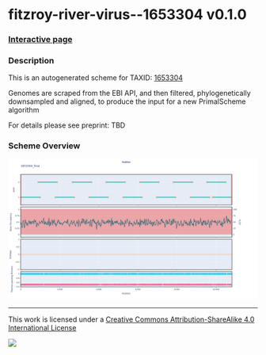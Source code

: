 # fitzroy-river-virus--1653304 v0.1.0

### [Interactive page](https://chrisgkent.github.io/schemes/fitzroy-river-virus--1653304-1000-v0.1.0)

### Description

This is an autogenerated scheme for TAXID: [1653304](https://www.ncbi.nlm.nih.gov/Taxonomy/Browser/wwwtax.cgi?mode=Info&id=1653304&lvl=3&lin=f&keep=1&srchmode=1&unlock)

Genomes are scraped from the EBI API, and then filtered, phylogenetically downsampled and aligned, to produce the input for a new PrimalScheme algorithm

For details please see preprint: TBD

### Scheme Overview

![Alt text](work/1653304_final.png '1653304_final.png')

------------------------------------------------------------------------

This work is licensed under a [Creative Commons Attribution-ShareAlike 4.0 International License](http://creativecommons.org/licenses/by-sa/4.0/) 

![](https://i.creativecommons.org/l/by-sa/4.0/88x31.png)